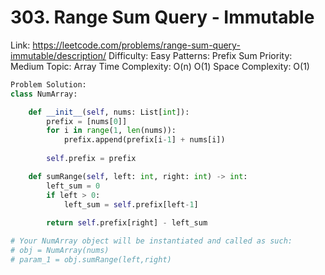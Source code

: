 # 303. Range Sum Query - Immutable

Link: https://leetcode.com/problems/range-sum-query-immutable/description/
Difficulty: Easy
Patterns: Prefix Sum
Priority: Medium
Topic: Array
Time Complexity: O(n) O(1)
Space Complexity: O(1)

```python
Problem Solution:
class NumArray:

    def __init__(self, nums: List[int]):
        prefix = [nums[0]]
        for i in range(1, len(nums)):
            prefix.append(prefix[i-1] + nums[i])
        
        self.prefix = prefix

    def sumRange(self, left: int, right: int) -> int:
        left_sum = 0 
        if left > 0:
            left_sum = self.prefix[left-1]
        
        return self.prefix[right] - left_sum

# Your NumArray object will be instantiated and called as such:
# obj = NumArray(nums)
# param_1 = obj.sumRange(left,right)
```
